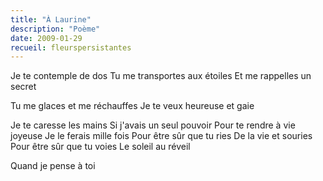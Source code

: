 ```yaml
---
title: "À Laurine"
description: "Poème"
date: 2009-01-29
recueil: fleurspersistantes
---
```


Je te contemple de dos
Tu me transportes aux étoiles
Et me rappelles un secret

Tu me glaces et me réchauffes
Je te veux heureuse et gaie

Je te caresse les mains
Si j'avais un seul pouvoir
Pour te rendre à vie joyeuse
Je le ferais mille fois
Pour être sûr que tu ries
De la vie et souries
Pour être sûr que tu voies
Le soleil au réveil

Quand je pense à toi
